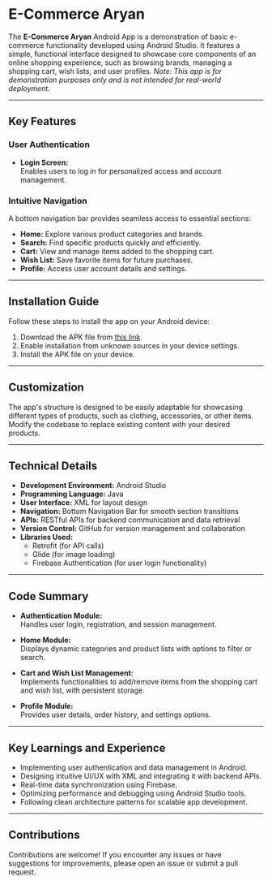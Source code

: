 # E-Commerce Aryan

The **E-Commerce Aryan** Android App is a demonstration of basic e-commerce functionality developed using Android Studio. It features a simple, functional interface designed to showcase core components of an online shopping experience, such as browsing brands, managing a shopping cart, wish lists, and user profiles. *Note: This app is for demonstration purposes only and is not intended for real-world deployment.*

---

## Key Features

### User Authentication
- **Login Screen:**  
  Enables users to log in for personalized access and account management.

### Intuitive Navigation
A bottom navigation bar provides seamless access to essential sections:
- **Home:**  Explore various product categories and brands.
- **Search:**  Find specific products quickly and efficiently.
- **Cart:**  View and manage items added to the shopping cart.
- **Wish List:**  Save favorite items for future purchases.
- **Profile:**  Access user account details and settings.

---

## Installation Guide

Follow these steps to install the app on your Android device:

1. Download the APK file from [this link](https://drive.google.com/file/d/1c-RSZk3cExW4wPMk_JKySfvxU2vlnMRG/view?usp=sharing).
2. Enable installation from unknown sources in your device settings.
3. Install the APK file on your device.

---

## Customization

The app's structure is designed to be easily adaptable for showcasing different types of products, such as clothing, accessories, or other items. Modify the codebase to replace existing content with your desired products.

---

## Technical Details

- **Development Environment:** Android Studio
- **Programming Language:** Java
- **User Interface:** XML for layout design
- **Navigation:** Bottom Navigation Bar for smooth section transitions
- **APIs:** RESTful APIs for backend communication and data retrieval
- **Version Control:** GitHub for version management and collaboration
- **Libraries Used:**
  - Retrofit (for API calls)
  - Glide (for image loading)
  - Firebase Authentication (for user login functionality)

---

## Code Summary

- **Authentication Module:**  
  Handles user login, registration, and session management.
  
- **Home Module:**  
  Displays dynamic categories and product lists with options to filter or search.

- **Cart and Wish List Management:**  
  Implements functionalities to add/remove items from the shopping cart and wish list, with persistent storage.

- **Profile Module:**  
  Provides user details, order history, and settings options.

---

## Key Learnings and Experience

- Implementing user authentication and data management in Android.
- Designing intuitive UI/UX with XML and integrating it with backend APIs.
- Real-time data synchronization using Firebase.
- Optimizing performance and debugging using Android Studio tools.
- Following clean architecture patterns for scalable app development.

---

## Contributions

Contributions are welcome! If you encounter any issues or have suggestions for improvements, please open an issue or submit a pull request.
